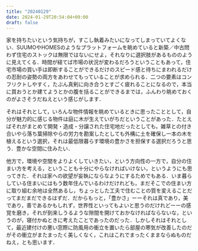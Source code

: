 ```yaml
---
title: "20240129"
date: 2024-01-29T20:54:04+09:00
draft: false
---
```


家を持ちたいという気持ちが，すこし執着みたいになってしまっていてよくない．SUUMOやHOMESのようなプラットフォームを眺めていると新築／中古問わず住宅のストックは無限ではないにせよ，それなりに選択肢があるもののように見えてくる．時間が経てば市場の状況が変わるだろうということもあって，住宅市場の買い手は即断することができるだけのスピード感と待ちにまわれるだけの忍耐の姿勢の両方をあわせてもっていることが求められる．二つの要素はコンフリクトしやすく，たぶん真剣に向き合うとすごく疲れることになるので，本当に買おうとか建てようとかの腹を括ることができるまでは，ふんわり眺めておくのがよさそうだねえという感じがします．

それはそれとして，いろんな物件情報を眺めているときに思ったこととして，自分が魅力的に感じる物件は庭に木が生えていがちだということがあった．たとえばそれがまとめて開発・造成・分譲された住宅地だったとしても，雑草との付き合いやら落ち葉掃除やらの労力を勘案したとしても外構に土を確保し一本の木を植えるという選択，それは最低限暮らす環境の豊かさを担保する選択だろうと思う．豊かな空間に住みたい．

他方で，環境や空間をよりよくしていきたい，という方向性の一方で，自分の住まい方を考える，ということも十分にやらなければいけない，というようにも思ってきた．それは家への欲望が妄執にならなようにするためでもある．いま暮らしている住まいにはもう数年住んでいるわけだけれども，まだそこでの住まい方に取り組む余地は全然あるし，ちょっとした工夫で住むことの質を変えることだってまだまだできるはずだ．だからもっと，「豊かさ」ーーそれは真であり，美であり，善であるかもしれず，世界性といってもよいと思うのだけれどーーの感覚を磨き，それが到来しうるような隙間を開けておかなければならないな，というのが，寝付かぬときに考えたことであったのだった．しかしそれはそれとして，最近建付けの悪い窓際に防風用の衝立を置いたら部屋の寒気が改善したのだがその衝立がまたまったく美しくなく，これはこれでまったくままならぬものだねえ，とも思います．


